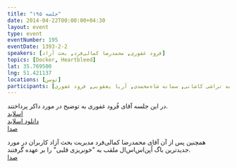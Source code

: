 ```yaml
---
title: "جلسه ۱۹۵"
date: 2014-04-22T00:00:00+04:30
layout: event
type: event
eventNumber: 195
eventDate: 1393-2-2
speakers: [فرود غفوری, محمدرضا کمالی‌فرد, بحث آزاد]
topics: [Docker, Heartbleed]
lat: 35.769500
lng: 51.421137
locations: [توسن]
participants: [محمد درویش, رها فرخی, علی خاندانی, رضا حسین زاده, مصطفی مظفری, وحیدرضا نادری, مهدی خشنودی, کیوان هدایتی, حمیدرضا سلیمانی, رضا سامعی, امین کمپانی, رضا شالباف‌زاده, محمدرضا کمالی‌‌فرد, کوشا اسماعیل‌پور, دانیال بهزادی, سعید رسولی, سعید علیجانی, محمدی, محمدرضا رحمانی, سعید وایقانی فراهانی, مریم لاهجانی, سینا عبدی, پیام صادری, سید حمید مهدوی, کریم بیابانی, حامد ملک زاده, امیر بالغی, مرتضی جوان, رضا بخشایشی, محسن فرهادی, نیما نوروزی, حمید خزلی, محمدرضا حیدریان, احمد صوفی محمودی, سروش رحمانی, نوید امامی, علی فارمد, حسین کزازی, کسری کتابی, محمد ابولحسن, عبدالرضا رمضانی, رسول پوردلان, حسن تهی, پیمان کریمی, احسان صادقی, نیما بهرام, حسین حامدی, سید مجید عظیمی, محمد افاضاتی, متین داداش‌زاده, بهداد عابدی, حمید طاهری, آرش حقیقت, شکوفه حسینی, فاطمه تراشی کاشانی, سمانه شاه‌محمدی, آریا یعقوبی, فرود غفوری]
---
```

در این جلسه آقای فُرود غفوری به توضیح در مورد داکر پرداختند.  
[اسلاید](/events/presentations/195/docker)  
[دانلود اسلاید](/events/presentations/195/docker.zip)  
[صدا](https://archive.org/details/tehlug_195_docker)  

همچنین پس از آن آقای محمدرضا کمالی‌فرد مدیریت بحث آزاد کاربران در مورد جدیدترین باگ اُپن‌اس‌اس‌ال ملقب به "خونریزی قلبی" را بر عهده گرفتند.  
[صدا](https://archive.org/details/tehlug_195_heartbleed) 

